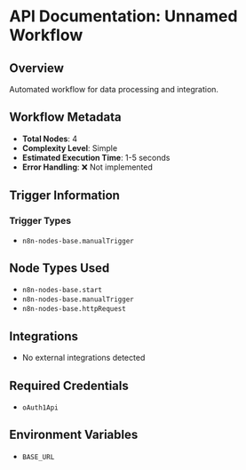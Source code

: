 # API Documentation: Unnamed Workflow

## Overview
Automated workflow for data processing and integration.

## Workflow Metadata
- **Total Nodes**: 4
- **Complexity Level**: Simple
- **Estimated Execution Time**: 1-5 seconds
- **Error Handling**: ❌ Not implemented

## Trigger Information
### Trigger Types
- `n8n-nodes-base.manualTrigger`

## Node Types Used
- `n8n-nodes-base.start`
- `n8n-nodes-base.manualTrigger`
- `n8n-nodes-base.httpRequest`

## Integrations
- No external integrations detected

## Required Credentials
- `oAuth1Api`

## Environment Variables
- `BASE_URL`
